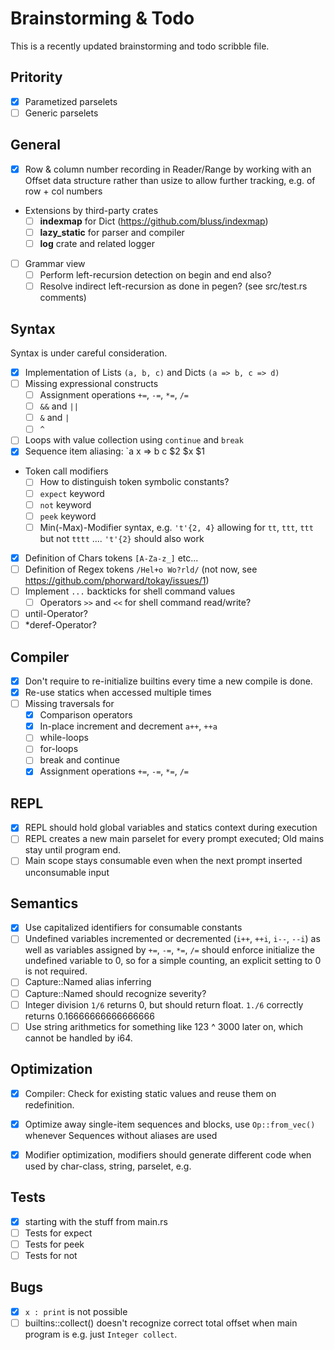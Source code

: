 # Brainstorming & Todo

This is a recently updated brainstorming and todo scribble file.

## Pritority

- [x] Parametized parselets
- [ ] Generic parselets

## General

- [x] Row & column number recording in Reader/Range by working with an Offset data structure rather than usize to allow further tracking, e.g. of row + col numbers
- Extensions by third-party crates
  - [ ] **indexmap** for Dict (https://github.com/bluss/indexmap)
  - [ ] **lazy_static** for parser and compiler
  - [ ] **log** crate and related logger
- [ ] Grammar view
  - [ ] Perform left-recursion detection on begin and end also?
  - [ ] Resolve indirect left-recursion as done in pegen? (see src/test.rs comments)

## Syntax

Syntax is under careful consideration.

- [x] Implementation of Lists `(a, b, c)` and Dicts `(a => b, c => d)`
- [ ] Missing expressional constructs
  - [ ] Assignment operations `+=`, `-=`, `*=`, `/=`
  - [ ] `&&` and `||`
  - [ ] `&` and `|`
  - [ ] `^`
- [ ] Loops with value collection using `continue` and `break`
- [x] Sequence item aliasing: `a x => b c $2 $x $1
- Token call modifiers
  - [ ] How to distinguish token symbolic constants?
  - [ ] `expect` keyword
  - [ ] `not` keyword
  - [ ] `peek` keyword
  - [ ] Min(-Max)-Modifier syntax, e.g. `'t'{2, 4}` allowing for `tt`, `ttt`, `ttt` but not `tttt` .... `'t'{2}` should also work
- [x] Definition of Chars tokens `[A-Za-z_]` etc...
- [ ] Definition of Regex tokens `/Hel+o Wo?rld/` (not now, see https://github.com/phorward/tokay/issues/1)
- [ ] Implement `...` backticks for shell command values
  - [ ] Operators `>>` and `<<` for shell command read/write?
- [ ] until-Operator?
- [ ] *deref-Operator?

## Compiler

- [x] Don't require to re-initialize builtins every time a new compile is done.
- [x] Re-use statics when accessed multiple times
- [ ] Missing traversals for
  - [x] Comparison operators
  - [x] In-place increment and decrement `a++`, `++a`
  - [ ] while-loops
  - [ ] for-loops
  - [ ] break and continue
  - [x] Assignment operations `+=`, `-=`, `*=`, `/=`

## REPL

- [x] REPL should hold global variables and statics context during execution
- [ ] REPL creates a new main parselet for every prompt executed; Old mains stay until program end.
- [ ] Main scope stays consumable even when the next prompt inserted unconsumable input

## Semantics

- [x] Use capitalized identifiers for consumable constants
- [ ] Undefined variables incremented or decremented (`i++`, `++i`, `i--`, `--i`) as well as variables assigned by `+=`, `-=`, `*=`, `/=` should enforce initialize the undefined variable to 0, so for a simple counting, an explicit setting to 0 is not required.
- [ ] Capture::Named alias inferring
- [ ] Capture::Named should recognize severity?
- [ ] Integer division `1/6` returns 0, but should return float. `1./6` correctly returns 0.16666666666666666
- [ ] Use string arithmetics for something like 123 ^ 3000 later on, which cannot be handled by i64.

## Optimization

- [x] Compiler: Check for existing static values and reuse them on redefinition.
- [x] Optimize away single-item sequences and blocks, use `Op::from_vec()` whenever Sequences without aliases are used
- [x] Modifier optimization, modifiers should generate different code when used by char-class, string, parselet, e.g.


## Tests

- [x] starting with the stuff from main.rs
- [ ] Tests for expect
- [ ] Tests for peek
- [ ] Tests for not

## Bugs

- [x] `x : print` is not possible
- [ ] builtins::collect() doesn't recognize correct total offset when main program is e.g. just `Integer collect`.
